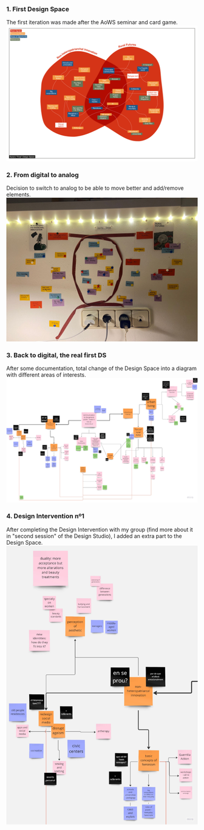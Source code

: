 
### 1. First Design Space 
The first iteration was made after the AoWS seminar and card game.
![](../images/Design%20Studio/AoWS%20-%20Design%20Space.jpg)

### 2. From digital to analog
Decision to switch to analog to be able to move better and add/remove elements.
![](../images/Design%20Studio/DesignSpace2.jpg)

### 3. Back to digital, the real first DS
After some documentation, total change of the Design Space into a diagram with different areas of interests.
![](../images/Design%20Studio/DesignSpace3.jpg)

### 4. Design Intervention nº1
After completing the Design Intervention with my group (find more about it in "second session" of the Design Studio), I added an extra part to the Design Space.
![](../images/Design%20Studio/UpdatedDesignSpace.jpg)